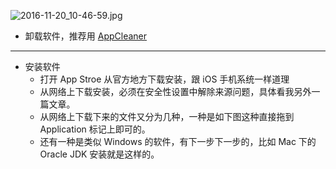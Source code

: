 

![2016-11-20_10-46-59.jpg](https://cdn.uptmr.com/upupmo-article/mac/basic/mac-system-37-uninstall-application.png)


- 卸载软件，推荐用 [AppCleaner](https://www.uptmr.com/subject?cpid=111111111111111211)

-------------------------------------------------------------------

- 安装软件
  - 打开 App Stroe 从官方地方下载安装，跟 iOS 手机系统一样道理
  - 从网络上下载安装，必须在安全性设置中解除来源问题，具体看我另外一篇文章。
  - 从网络上下载下来的文件又分为几种，一种是如下图这种直接拖到 Application 标记上即可的。
  - 还有一种是类似 Windows 的软件，有下一步下一步的，比如 Mac 下的 Oracle JDK 安装就是这样的。